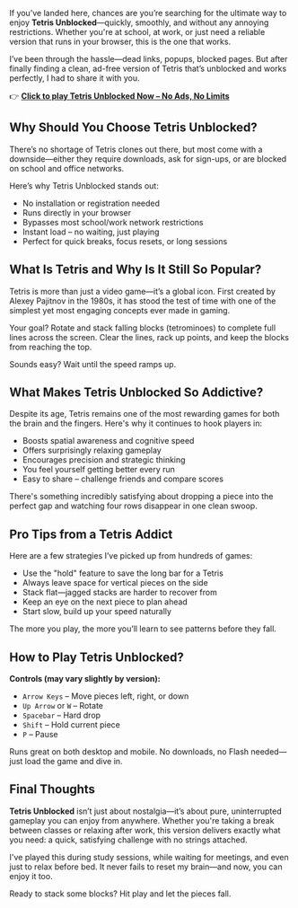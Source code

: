 If you’ve landed here, chances are you’re searching for the ultimate way to enjoy **Tetris Unblocked**—quickly, smoothly, and without any annoying restrictions. Whether you're at school, at work, or just need a reliable version that runs in your browser, this is the one that works.

I’ve been through the hassle—dead links, popups, blocked pages. But after finally finding a clean, ad-free version of Tetris that’s unblocked and works perfectly, I had to share it with you.

👉 **[Click to play Tetris Unblocked Now – No Ads, No Limits](https://1kb.link/Uo8p4O)**

## Why Should You Choose Tetris Unblocked?

There’s no shortage of Tetris clones out there, but most come with a downside—either they require downloads, ask for sign-ups, or are blocked on school and office networks.

Here’s why Tetris Unblocked stands out:

- No installation or registration needed  
- Runs directly in your browser  
- Bypasses most school/work network restrictions  
- Instant load – no waiting, just playing  
- Perfect for quick breaks, focus resets, or long sessions

## What Is Tetris and Why Is It Still So Popular?

Tetris is more than just a video game—it’s a global icon. First created by Alexey Pajitnov in the 1980s, it has stood the test of time with one of the simplest yet most engaging concepts ever made in gaming.

Your goal? Rotate and stack falling blocks (tetrominoes) to complete full lines across the screen. Clear the lines, rack up points, and keep the blocks from reaching the top.

Sounds easy? Wait until the speed ramps up.

## What Makes Tetris Unblocked So Addictive?

Despite its age, Tetris remains one of the most rewarding games for both the brain and the fingers. Here's why it continues to hook players in:

- Boosts spatial awareness and cognitive speed  
- Offers surprisingly relaxing gameplay  
- Encourages precision and strategic thinking  
- You feel yourself getting better every run  
- Easy to share – challenge friends and compare scores

There's something incredibly satisfying about dropping a piece into the perfect gap and watching four rows disappear in one clean swoop.

## Pro Tips from a Tetris Addict

Here are a few strategies I’ve picked up from hundreds of games:

- Use the "hold" feature to save the long bar for a Tetris  
- Always leave space for vertical pieces on the side  
- Stack flat—jagged stacks are harder to recover from  
- Keep an eye on the next piece to plan ahead  
- Start slow, build up your speed naturally

The more you play, the more you’ll learn to see patterns before they fall.

## How to Play Tetris Unblocked?

**Controls (may vary slightly by version):**

- `Arrow Keys` – Move pieces left, right, or down  
- `Up Arrow` or `W` – Rotate  
- `Spacebar` – Hard drop  
- `Shift` – Hold current piece  
- `P` – Pause

Runs great on both desktop and mobile. No downloads, no Flash needed—just load the game and dive in.

## Final Thoughts

**Tetris Unblocked** isn’t just about nostalgia—it’s about pure, uninterrupted gameplay you can enjoy from anywhere. Whether you're taking a break between classes or relaxing after work, this version delivers exactly what you need: a quick, satisfying challenge with no strings attached.

I've played this during study sessions, while waiting for meetings, and even just to relax before bed. It never fails to reset my brain—and now, you can enjoy it too.

Ready to stack some blocks? Hit play and let the pieces fall.
